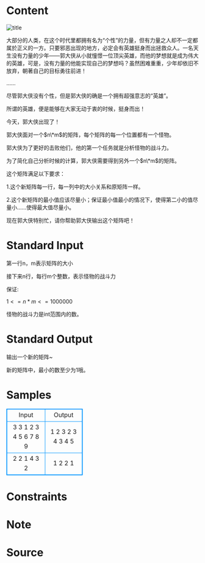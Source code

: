 
# Content

![title](/source/lutece/guo-da-xia-yu-ying-xiong-xue-yuan/img/aHR0cHM6Ly9hY20udWVzdGMuZWR1LmNuL21lZGlhL2ltYWdlL3Byb2JsZW0vMTMzOC8yMDE2MDQxNzAwMDE1MzgyMzExLmpwZw==.jpg)

大部分的人类，在这个时代里都拥有名为“个性”的力量，但有力量之人却不一定都属於正义的一方。只要邪恶出现的地方，必定会有英雄挺身而出拯救众人。一名天生没有力量的少年——郭大侠从小就憧憬一位顶尖英雄，而他的梦想就是成为伟大的英雄，可是，没有力量的他能实现自己的梦想吗？虽然困难重重，少年却依旧不放弃，朝著自己的目标勇往前进！

……

尽管郭大侠没有个性，但是郭大侠的确是一个拥有超强意志的“英雄”。

所谓的英雄，便是能够在大家无动于衷的时候，挺身而出！

今天，郭大侠出现了！

郭大侠面对一个$n\*m$的矩阵，每个矩阵的每一个位置都有一个怪物。

郭大侠为了更好的击败他们，他的第一个任务就是分析怪物的战斗力。

为了简化自己分析时候的计算，郭大侠需要得到另外一个$n\*m$的矩阵。

这个矩阵满足以下要求：

1.这个新矩阵每一行，每一列中的大小关系和原矩阵一样。

2.这个新矩阵的最小值应该尽量小；保证最小值最小的情况下，使得第二小的值尽量小……使得最大值尽量小。

现在郭大侠特别忙，请你帮助郭大侠输出这个矩阵吧！

# Standard Input

第一行n，m表示矩阵的大小

接下来n行，每行m个整数，表示怪物的战斗力

保证:

$1<=n*m<=1000000$

怪物的战斗力是int范围内的数。

# Standard Output

输出一个新的矩阵~

新的矩阵中，最小的数至少为1哦。

# Samples

<style>
        table,table tr th, table tr td { border:1px solid #0094ff; }
        table { width: 200px; min-height: 25px; line-height: 25px; text-align: center; border-collapse: collapse;}   
    </style>
<table>
	<tr>
		<td>Input</td>
		<td>Output</td>
	</tr>
<tr><td>3 3
1 2 3
4 5 6
7 8 9</td><td>1 2 3
2 3 4
3 4 5</td></tr><tr><td>2 2
1 4
3 2</td><td>1 2
2 1</td></tr></table>


# Constraints



# Note



# Source


